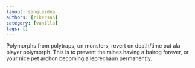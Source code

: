 ```yaml
---
layout: singleidea
authors: [rikersan]
category: [vanilla]
tags: []
---
```

Polymorphs from polytraps, on monsters, revert on death/time out ala player polymorph. This is to prevent the mines having a balrog forever, or your nice pet archon becoming a leprechaun permanently.
